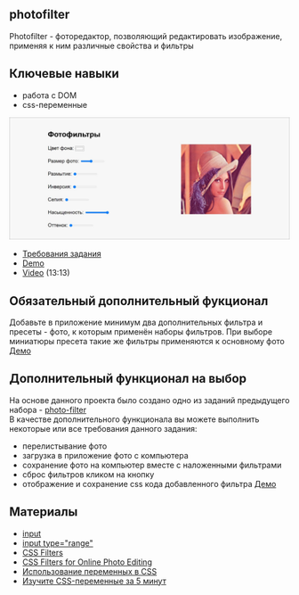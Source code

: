 ## photofilter

Photofilter - фоторедактор, позволяющий редактировать изображение, применяя к ним различные свойства и фильтры

## Ключевые навыки
- работа с DOM
- css-переменные

![](images/js30-5.jpg)
- [Требования задания](js30.md)
- [Demo](https://js3003.github.io/)
- [Video](https://youtu.be/AHLNzv13c2I) (13:13)

## Обязательный дополнительный фукционал
Добавьте в приложение минимум два дополнительных фильтра и пресеты - фото, к которым применён наборы фильтров. При выборе миниатюры пресета такие же фильтры применяются к основному фото [Демо](https://rolling-scopes-school.github.io/globus007-JSFE2021Q1/photo-filter/)

## Дополнительный функционал на выбор
На основе данного проекта было создано одно из заданий предыдущего набора - [photo-filter](https://rolling-scopes-school.github.io/stage0/#/stage1/tasks/js-projects/photo-filter)  
В качестве дополнительного функционала вы можете выполнить некоторые или все требования данного задания: 
- перелистывание фото
- загрузка в приложение фото с компьютера
- сохранение фото на компьютер вместе с наложенными фильтрами
- сброс фильтров кликом на кнопку
- отображение и сохранение css кода добавленного фильтра [Демо](https://rolling-scopes-school.github.io/azizbeksavkimov-JSFE2021Q1/photo-filter/)

## Материалы
- [input](https://developer.mozilla.org/ru/docs/Web/HTML/Element/Input)
- [input type="range"](https://developer.mozilla.org/ru/docs/Web/HTML/Element/Input/range)
- [CSS Filters](https://css-tricks.com/almanac/properties/f/filter/)
- [CSS Filters for Online Photo Editing](https://orangeable.com/css/filters)
- [Использование переменных в CSS](https://developer.mozilla.org/ru/docs/Web/CSS/Using_CSS_custom_properties)
- [Изучите CSS-переменные за 5 минут](https://medium.com/devschacht/изучите-css-переменные-за-5-минут-3a5dc6193857)
